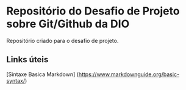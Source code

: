 # Repositório do Desafio de Projeto sobre Git/Github da DIO
Repositório criado para o desafio de projeto.

## Links úteis
[Sintaxe Basica Markdown] (https://www.markdownguide.org/basic-syntax/)
